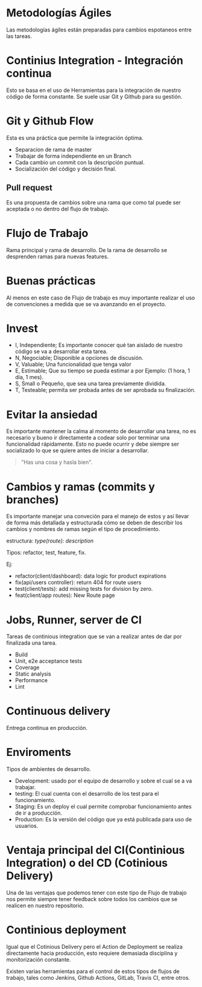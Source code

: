# Metodologías Ágiles

Las metodologías ágiles están preparadas para cambios espotaneos entre las tareas.

# Continius Integration - Integración continua

Esto se basa en el uso de Herramientas para la integración de nuestro código de forma constante. Se suele usar Git y Github para su gestión.

# Git y Github Flow
Esta es una práctica que permite la integración óptima.

- Separacion de rama de master
- Trabajar de forma independiente en un Branch
- Cada cambio un commit con la descripción puntual.
- Socialización del código y decisión final.

## Pull request
Es una propuesta de cambios sobre una rama que como tal puede ser aceptada o no dentro del flujo de trabajo.

# Flujo de Trabajo
Rama principal y rama de desarrollo. De la rama de desarrollo se desprenden ramas para nuevas features.

# Buenas prácticas
Al menos en este caso de Flujo de trabajo es muy importante realizar el uso de convenciones a medida que se va avanzando en el proyecto.

# Invest

- I, Independiente; Es importante conocer qué tan aislado de nuestro código se va a desarrollar esta tarea.
- N, Negociable; Disponible a opciones de discusión.
- V, Valuable; Una funcionalidad que tenga valor
- E, Estimable; Que su tiempo se pueda estimar a por Ejemplo: (1 hora, 1 día, 1 mes).
- S, Small o Pequeño, que sea una tarea previamente dividida.
- T, Testeable; permita ser probada antes de ser aprobada su finalización.

# Evitar la ansiedad
Es importante mantener la calma al momento de desarrollar una tarea, no es necesario y bueno ir directamente a codear solo por terminar una funcionalidad rápidamente. Esto no puede ocurrir y debe siempre ser socializado lo que se quiere antes de iniciar a desarrollar.
>"Has una cosa y hasla bien".

# Cambios y ramas (commits y branches)
Es importante manejar una conveción para el manejo de estos y así llevar de forma más detallada y estructurada cómo se deben de describir los cambios y nombres de ramas según el tipo de procedimiento.

estructura: _type(route): description_

Tipos: refactor, test, feature, fix.

Ej:
- refactor(client/dashboard): data logic for product expirations
- fix(api/users controller): return 404 for route users
- test(client/tests): add missing tests for division by zero.
- feat(client/app routes): New Route page

# Jobs, Runner, server de CI

Tareas de continious integration que se van a realizar antes de dar por finalizada una tarea.

- Build
- Unit, e2e acceptance tests
- Coverage
- Static analysis
- Performance
- Lint

# Continuous delivery

Entrega continua en producción.

# Enviroments
Tipos de ambientes de desarrollo.
- Development: usado por el equipo de desarrollo y sobre el cual se a va trabajar.
- testing: El cual cuenta con el desarrollo de los test para el funcionamiento.
- Staging: Es un deploy el cual permite comprobar funcionamiento antes de ir a producción.
- Production: Es la versión del código que ya está publicada para uso de usuarios.

# Ventaja principal del CI(Continious Integration) o del CD (Cotinious Delivery)

Una de las ventajas que podemos tener con este tipo de Flujo de trabajo nos permite siempre tener feedback sobre todos los cambios que se realicen en nuestro repositorio.

# Continious deployment

Igual que el Cotinious Delivery pero el Action de Deployment se realiza directamente hacia producción, esto requiere demasiada disciplina y monitorización constante.

Existen varias herramientas para el control de estos tipos de flujos de trabajo, tales como Jenkins, Github Actions, GitLab, Travis CI, entre otros.